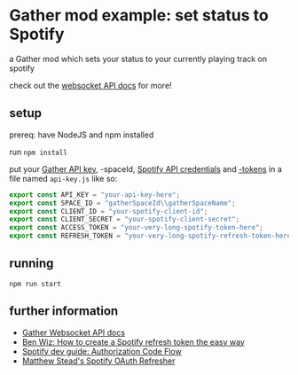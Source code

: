 # Gather mod example: set status to Spotify

a Gather mod which sets your status to your currently playing track on spotify

check out the [websocket API docs](https://gathertown.notion.site/Gather-Websocket-API-bf2d5d4526db412590c3579c36141063) for more!

## setup

prereq: have NodeJS and npm installed

run `npm install`

put your [Gather API key](https://gather.town/apiKeys), -spaceId, [Spotify API credentials](https://developer.spotify.com/dashboard/applications) and [-tokens](https://developer.spotify.com/console/get-users-currently-playing-track/) in a file named `api-key.js` like so:

```js
export const API_KEY = "your-api-key-here";
export const SPACE_ID = "gatherSpaceId\\gatherSpaceName";
export const CLIENT_ID = "your-spotify-client-id";
export const CLIENT_SECRET = "your-spotify-client-secret";
export const ACCESS_TOKEN = "your-very-long-spotify-token-here";
export const REFRESH_TOKEN = "your-very-long-spotify-refresh-token-here";
```

## running

`npm run start`

## further information

- [Gather Websocket API docs](https://gathertown.notion.site/Gather-Websocket-API-bf2d5d4526db412590c3579c36141063)
- [Ben Wiz: How to create a Spotify refresh token the easy way](https://benwiz.com/blog/create-spotify-refresh-token/)
- [Spotify dev guide: Authorization Code Flow](https://developer.spotify.com/documentation/general/guides/authorization/code-flow/)
- [Matthew Stead's Spotify OAuth Refresher](https://github.com/matievisthekat/spotify-oauth-refresher)